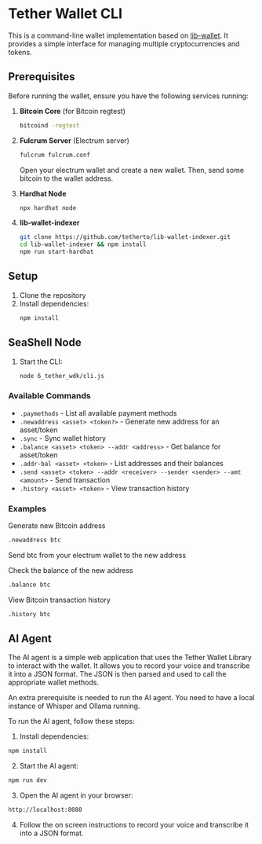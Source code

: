 # Tether Wallet CLI

This is a command-line wallet implementation based on [lib-wallet](https://github.com/tetherto/lib-wallet). It provides a simple interface for managing multiple cryptocurrencies and tokens.

## Prerequisites

Before running the wallet, ensure you have the following services running:

1. **Bitcoin Core** (for Bitcoin regtest)

   ```bash
   bitcoind -regtest
   ```

2. **Fulcrum Server** (Electrum server)

   ```bash
   fulcrum fulcrum.conf
   ```

   Open your electrum wallet and create a new wallet. Then, send some bitcoin to the wallet address.

3. **Hardhat Node**

   ```bash
   npx hardhat node
   ```

4. **lib-wallet-indexer**
   ```bash
   git clone https://github.com/tetherto/lib-wallet-indexer.git
   cd lib-wallet-indexer && npm install
   npm run start-hardhat
   ```

## Setup

1. Clone the repository
2. Install dependencies:
   ```bash
   npm install
   ```

## SeaShell Node

1. Start the CLI:
   ```bash
   node 6_tether_wdk/cli.js
   ```

### Available Commands

- `.paymethods` - List all available payment methods
- `.newaddress <asset> <token?>` - Generate new address for an asset/token
- `.sync` - Sync wallet history
- `.balance <asset> <token> --addr <address>` - Get balance for asset/token
- `.addr-bal <asset> <token>` - List addresses and their balances
- `.send <asset> <token> --addr <receiver> --sender <sender> --amt <amount>` - Send transaction
- `.history <asset> <token>` - View transaction history

### Examples

Generate new Bitcoin address

```bash
.newaddress btc
```

Send btc from your electrum wallet to the new address

Check the balance of the new address

```bash
.balance btc
```

View Bitcoin transaction history

```bash
.history btc
```

## AI Agent

The AI agent is a simple web application that uses the Tether Wallet Library to interact with the wallet. It allows you to record your voice and transcribe it into a JSON format. The JSON is then parsed and used to call the appropriate wallet methods.

An extra prerequisite is needed to run the AI agent. You need to have a local instance of Whisper and Ollama running.

To run the AI agent, follow these steps:

1. Install dependencies:

```bash
npm install
```

2. Start the AI agent:

```bash
npm run dev
```

3. Open the AI agent in your browser:

```bash
http://localhost:8080
```

4. Follow the on screen instructions to record your voice and transcribe it into a JSON format.
